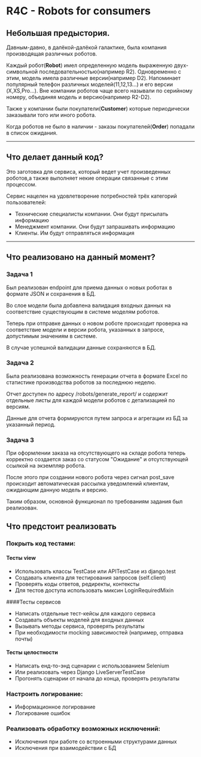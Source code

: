 # R4C - Robots for consumers

## Небольшая предыстория.
Давным-давно, в далёкой-далёкой галактике, была компания производящая различных 
роботов. 

Каждый робот(**Robot**) имел определенную модель выраженную двух-символьной 
последовательностью(например R2). Одновременно с этим, модель имела различные 
версии(например D2). Напоминает популярный телефон различных моделей(11,12,13...) и его версии
(X,XS,Pro...). Вне компании роботов чаще всего называли по серийному номеру, объединяя модель и версию(например R2-D2).

Также у компании были покупатели(**Customer**) которые периодически заказывали того или иного робота. 

Когда роботов не было в наличии - заказы покупателей(**Order**) попадали в список ожидания.

---
## Что делает данный код?
Это заготовка для сервиса, который ведет учет произведенных роботов,а также 
выполняет некие операции связанные с этим процессом.

Сервис нацелен на удовлетворение потребностей трёх категорий пользователей:
- Технические специалисты компании. Они будут присылать информацию
- Менеджмент компании. Они будут запрашивать информацию
- Клиенты. Им будут отправляться информация
---

## Что реализовано на данный момент?
### Задача 1
Был реализован  endpoint  для приема данных о новых роботах в формате JSON и сохранения в БД.

Во слое модели была добавлена валидация входных данных на соответствие существующим в системе моделям роботов.

Теперь при отправке данных о новом роботе происходит проверка на соответствие модели и версии робота, указанных в запросе, допустимым значениям в системе.

В случае успешной валидации данные сохраняются в БД.

### Задача 2
Была реализована возможность генерации отчета в формате Excel по статистике производства роботов за последнюю неделю.

Отчет доступен по адресу /robots/generate_report/ и содержит отдельные листы для каждой модели роботов с детализацией по версиям.

Данные для отчета формируются путем запроса и агрегации из БД за указанный период.

### Задача 3
При оформлении заказа на отсутствующего на складе робота теперь корректно создается заказ со статусом "Ожидание" и отсутствующей ссылкой на экземпляр робота.

После этого при создании нового робота через сигнал post_save происходит автоматическая рассылка уведомлений клиентам, ожидающим данную модель и версию.

Таким образом, основной функционал по требованиям задания был реализован.

## Что предстоит реализовать
### Покрыть код тестами:
#### Тесты view

- Использовать классы TestCase или APITestCase из django.test
- Создавать клиента для тестирования запросов (self.client)
- Проверять коды ответов, редиректы, контексты
- Для тестов доступа использовать миксин LoginRequiredMixin

####Тесты сервисов

- Написать отдельные тест-кейсы для каждого сервиса
- Создавать объекты моделей для входных данных
- Вызывать методы сервиса, проверять результаты
- При необходимости mocking зависимостей (например, отправка почты)

#### Тесты целостности

- Написать енд-то-энд сценарии с использованием Selenium
- Или реализовать через Django LiveServerTestCase
- Прогонять сценарии от начала до конца, проверять результаты

### Настроить логирование:
- Информационное логирование
- Логирование ошибок

### Реализовать обработку возможных исключений:
- Исключения при работе со встроенными структурами данных
- Исключения при взаимодействии с БД